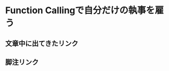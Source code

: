 # Function Callingで自分だけの執事を雇う
## 文章中に出てきたリンク
<!--
 * Azure OpenAIサービスの透明性ノート<br>
   https://learn.microsoft.com/en-us/legal/cognitive-services/openai/transparency-note
-->


## 脚注リンク
<!--
- *1 https://qiita.com/lazy-kz/items/32e8e7c86bdce67beb48
-->